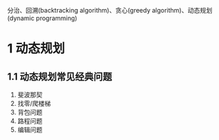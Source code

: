 分治、回溯(backtracking algorithm)、贪心(greedy algorithm)、动态规划(dynamic programming)

# 1 动态规划
## 1.1 动态规划常见经典问题
1) 斐波那契
2) 找零/爬楼梯
3) 背包问题
4) 路程问题
5) 编辑问题


